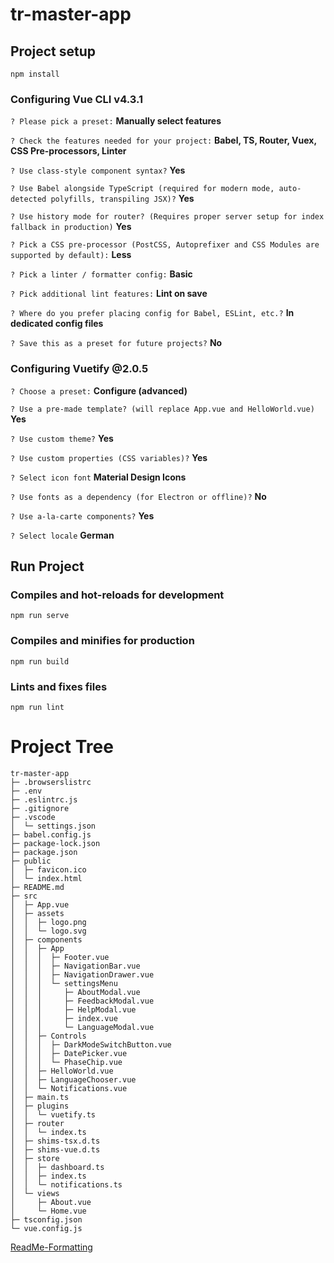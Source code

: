 # tr-master-app

## Project setup
```
npm install
```
### Configuring Vue CLI v4.3.1

`? Please pick a preset:` **Manually select features**

`? Check the features needed for your project:` **Babel, TS, Router, Vuex, CSS Pre-processors, Linter**

`? Use class-style component syntax?` **Yes**

`? Use Babel alongside TypeScript (required for modern mode, auto-detected polyfills, transpiling JSX)?` **Yes**

`? Use history mode for router? (Requires proper server setup for index fallback in production)` **Yes**

`? Pick a CSS pre-processor (PostCSS, Autoprefixer and CSS Modules are supported by default):` **Less**

`? Pick a linter / formatter config:` **Basic**

`? Pick additional lint features:` **Lint on save**

`? Where do you prefer placing config for Babel, ESLint, etc.?` **In dedicated config files**

`? Save this as a preset for future projects?` **No**

### Configuring Vuetify @2.0.5

`? Choose a preset:` **Configure (advanced)**

`? Use a pre-made template? (will replace App.vue and HelloWorld.vue)` **Yes**

`? Use custom theme?` **Yes**

`? Use custom properties (CSS variables)?` **Yes**

`? Select icon font` **Material Design Icons**

`? Use fonts as a dependency (for Electron or offline)?` **No**

`? Use a-la-carte components?` **Yes**

`? Select locale` **German**

## Run Project

### Compiles and hot-reloads for development
```
npm run serve
```

### Compiles and minifies for production
```
npm run build
```

### Lints and fixes files
```
npm run lint
```

# Project Tree
```
tr-master-app
├─ .browserslistrc
├─ .env
├─ .eslintrc.js
├─ .gitignore
├─ .vscode
│  └─ settings.json
├─ babel.config.js
├─ package-lock.json
├─ package.json
├─ public
│  ├─ favicon.ico
│  └─ index.html
├─ README.md
├─ src
│  ├─ App.vue
│  ├─ assets
│  │  ├─ logo.png
│  │  └─ logo.svg
│  ├─ components
│  │  ├─ App
│  │  │  ├─ Footer.vue
│  │  │  ├─ NavigationBar.vue
│  │  │  ├─ NavigationDrawer.vue
│  │  │  └─ settingsMenu
│  │  │     ├─ AboutModal.vue
│  │  │     ├─ FeedbackModal.vue
│  │  │     ├─ HelpModal.vue
│  │  │     ├─ index.vue
│  │  │     └─ LanguageModal.vue
│  │  ├─ Controls
│  │  │  ├─ DarkModeSwitchButton.vue
│  │  │  ├─ DatePicker.vue
│  │  │  └─ PhaseChip.vue
│  │  ├─ HelloWorld.vue
│  │  ├─ LanguageChooser.vue
│  │  └─ Notifications.vue
│  ├─ main.ts
│  ├─ plugins
│  │  └─ vuetify.ts
│  ├─ router
│  │  └─ index.ts
│  ├─ shims-tsx.d.ts
│  ├─ shims-vue.d.ts
│  ├─ store
│  │  ├─ dashboard.ts
│  │  ├─ index.ts
│  │  └─ notifications.ts
│  └─ views
│     ├─ About.vue
│     └─ Home.vue
├─ tsconfig.json
└─ vue.config.js

```


[ReadMe-Formatting](https://guides.github.com/features/mastering-markdown/)